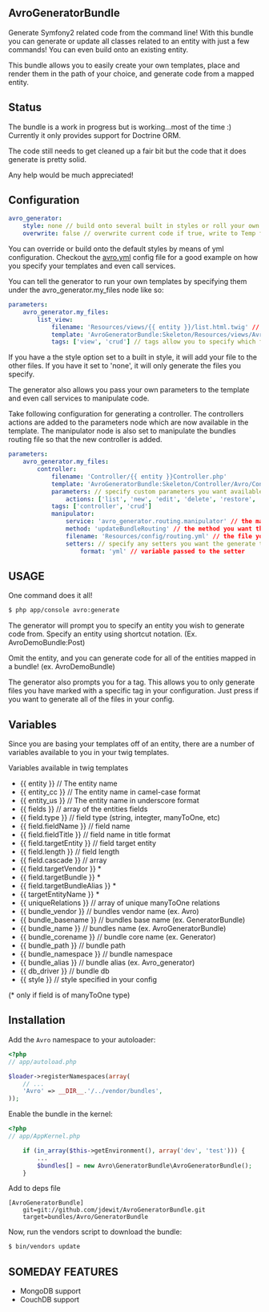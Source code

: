 AvroGeneratorBundle
-------------------
Generate Symfony2 related code from the command line!
With this bundle you can generate or update 
all classes related to an entity with just a few commands!
You can even build onto an existing entity.

This bundle allows you to easily create your own templates, place and render them 
in the path of your choice, and generate code from a mapped
entity. 

Status
------
The bundle is a work in progress but is working...most of the time :) 
Currently it only provides support for Doctrine ORM. 

The code still needs to get cleaned up a fair bit but the code that 
it does generate is pretty solid. 

Any help would be much appreciated!


Configuration
-------------
``` yml
avro_generator:
    style: none // build onto several built in styles or roll your own
    overwrite: false // overwrite current code if true, write to Temp folder if false
```

You can override or build onto the default styles by means of yml configuration. Checkout 
the <a href="http://www.github.com/jdewit/GeneratorBundle/Resources/config/avro.yml">avro.yml</a> config file 
for a good example on how you specify your templates and even call services. 

You can tell the generator to run your own templates by specifying them under the avro_generator.my_files node like so:

``` yml
parameters:
    avro_generator.my_files:
        list_view: 
            filename: 'Resources/views/{{ entity }}/list.html.twig' // the target location for the generated file relative to the bundle path
            template: 'AvroGeneratorBundle:Skeleton/Resources/views/Avro/list.html.twig' //the path to the template file 
            tags: ['view', 'crud'] // tags allow you to specify which files you want to generate
```

If you have a the style option set to a built in style, it will add your file to the other files. If you have it set to 'none', it will
only generate the files you specify.

The generator also allows you pass your own parameters to the template and even call services to manipulate code.

Take following configuration for generating a controller. The controllers actions are added to the parameters node
which are now available in the template. The manipulator node is also set to manipulate the bundles routing
file so that the new controller is added.

``` yml
parameters:
    avro_generator.my_files:
        controller: 
            filename: 'Controller/{{ entity }}Controller.php'
            template: 'AvroGeneratorBundle:Skeleton/Controller/Avro/Controller.php'
            parameters: // specify custom parameters you want available in your template
                actions: ['list', 'new', 'edit', 'delete', 'restore', 'import']
            tags: ['controller', 'crud']
            manipulator: 
                service: 'avro_generator.routing.manipulator' // the manipulators service name
                method: 'updateBundleRouting' // the method you want the generator to execute
                filename: 'Resources/config/routing.yml' // the file you want to manipulate
                setters: // specify any setters you want the generate to set
                    format: 'yml' // variable passed to the setter
```

USAGE
-----

One command does it all!

``` bash
$ php app/console avro:generate
```

The generator will prompt you to specify an entity you wish to 
generate code from. Specify an entity using shortcut notation.
(Ex. AvroDemoBundle:Post)

Omit the entity, and you can generate code for all of the entities
mapped in a bundle!
(ex. AvroDemoBundle)

The generator also prompts you for a tag. This allows 
you to only generate files you have marked with a specific 
tag in your configuration. Just press <enter> if you 
want to generate all of the files in your config.

Variables
----------

Since you are basing your templates off of an entity, there 
are a number of variables available to you in your twig templates.

Variables available in twig templates

- {{ entity }} // The entity name 
- {{ entity_cc }} // The entity name in camel-case format
- {{ entity_us }} // The entity name in underscore format
- {{ fields }} // array of the entities fields
 - {{ field.type }} // field type (string, integter, manyToOne, etc)
 - {{ field.fieldName }} // field name
 - {{ field.fieldTitle }} // field name in title format
 - {{ field.targetEntity }} // field target entity
 - {{ field.length }} // field length
 - {{ field.cascade }} // array
 - {{ field.targetVendor }} *
 - {{ field.targetBundle }} *
 - {{ field.targetBundleAlias }} *
 - {{ targetEntityName }} *
- {{ uniqueRelations }} // array of unique manyToOne relations
- {{ bundle_vendor }} // bundles vendor name (ex. Avro)
- {{ bundle_basename }} // bundles base name (ex. GeneratorBundle)
- {{ bundle_name }} // bundles name (ex. AvroGeneratorBundle)
- {{ bundle_corename }} // bundle core name (ex. Generator)
- {{ bundle_path }} // bundle path
- {{ bundle_namespace }} // bundle namespace 
- {{ bundle_alias }} // bundle alias (ex. Avro_generator)
- {{ db_driver }} // bundle db 
- {{ style }} // style specified in your config

(* only if field is of manyToOne type)

Installation
------------

Add the `Avro` namespace to your autoloader:

``` php
<?php
// app/autoload.php

$loader->registerNamespaces(array(
    // ...
    'Avro' => __DIR__.'/../vendor/bundles',
));
```

Enable the bundle in the kernel:

``` php
<?php
// app/AppKernel.php

    if (in_array($this->getEnvironment(), array('dev', 'test'))) {
        ...
        $bundles[] = new Avro\GeneratorBundle\AvroGeneratorBundle();
    }
```

Add to deps file
    
```
[AvroGeneratorBundle]
    git=git://github.com/jdewit/AvroGeneratorBundle.git
    target=bundles/Avro/GeneratorBundle
```

Now, run the vendors script to download the bundle:

``` bash
$ bin/vendors update
```

SOMEDAY FEATURES
----------------
- MongoDB support
- CouchDB support
